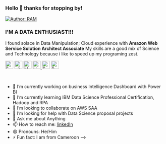 ### Hello 👋 thanks for stopping by!
[![Author: RAM](https://img.shields.io/badge/I'm-KUTA-yellowgreen)](https://www.linkedin.com/in/kuta-n-celdrick-b808ba169/) 

### I'M A DATA ENTHUSIAST!!!
I found solace in  Data Manipulation;  Cloud experience with **Amazon Web Service Solution Architect Associate** 
My skills are a good mix of Science and Technology because i like to speed up my programing zest.

<p>
<a href="https://kuta-ndze.github.io/CTK301/kutaportfolio/kutasportfolio.html"><img alt="Eample Portfolio URL" src="https://img.shields.io/twitter/url?label=Portfolio%20URL&logo=heroku&style=social&url=https%3A%2F%2Fram" height="25"></a> 
<a href="https://github.com/kuta-ndze"><img alt="github URL" src="https://img.shields.io/twitter/url?label=kuta-ndze&logo=github&logoColor=red&style=social&url=https%3A%2F%2Fgithub.com" height="25"></a>
<a href="mailto:kutaceldrick880@gmail.com"><img alt="Mailto" src="https://img.shields.io/twitter/url?label=E-mail&logo=gmail&style=social&url=https%3A%2F%2Fram" height="25"></a>
<a href="https://www.linkedin.com/in/kuta-n-celdrick-b808ba169/"><img alt="Linkedin URL" src="https://img.shields.io/twitter/url?label=kuta-ndze&logo=Linkedin&style=social&url=https%3A%2F%2Fwww.linkedin.com%2Fin%2Fram-sah" height="25">
<a href="https://twitter.com/kutandze"><img alt="Twitter URL" src="https://img.shields.io/twitter/url?label=Find-Me&logo=twitter&style=social&url=https%3A%2F%2Ftwitter.com" height="25"></a>
<a href="https://drive.google.com/file/d/1Km4fll70YS0SmNzXY3LliVgnp4fbhat-/view?usp=sharing"><img alt="Resume URL" src="https://img.shields.io/twitter/url?label=Resume.pdf&logo=r&logoColor=green&style=social&url=https%3A%2F%2Fgithub.com" height="25"></a></p><br>

- 🔭 I’m currently working on business Intelligence Dashboard with Power BI
- 🌱 I’m currently learning  IBM Data Science Professional Certification, Hadoop and RPA 
- 👯 I’m looking to collaborate on AWS SAA
- 🤔 I’m looking for help with   Data Science proposal projects
- 💬 Ask me about Anything
- 📫 How to reach me:  [linkedIn](https://www.linkedin.com/in/kuta-n-celdrick-b808ba169/)
- 😄 Pronouns: He/Him
- ⚡ Fun fact: I am from Cameroon
-->
